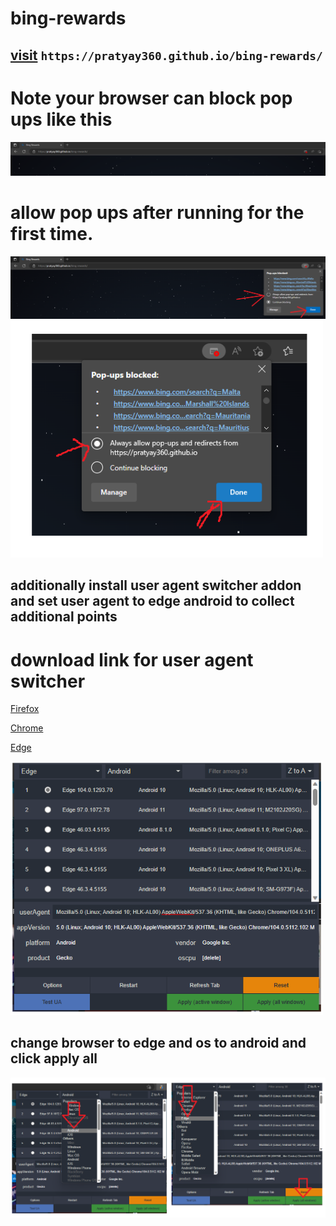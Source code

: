 # bing-rewards

## [visit](https://pratyay360.github.io/bing-rewards) ```https://pratyay360.github.io/bing-rewards/```

# Note your browser can block pop ups like this 
<img src="asset/1.png"/>


# allow pop ups after running for the first time.

<img src="asset/2.png"/>
<img src="asset/3.png" width="500"/>

## additionally install user agent switcher addon and set user agent to edge android to collect additional points

# download link for user agent switcher
[Firefox](https://addons.mozilla.org/en-US/firefox/addon/user-agent-string-switcher/)

[Chrome](https://chrome.google.com/webstore/detail/user-agent-switcher-and-m/bhchdcejhohfmigjafbampogmaanbfkg)

[Edge](https://microsoftedge.microsoft.com/addons/detail/useragent-switcher-and-m/cnjkedgepfdpdbnepgmajmmjdjkjnifa)

<img src="asset/4.png" width="500"/>

## change browser to edge and os to android and click apply all

<img src="asset/5.png" width="700"/>
